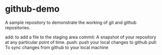# github-demo

A sample repository to demonstrate the working of git and github repositories.

add: to add a file to the staging area
commit: A snapshot of your repository at any particular point of time.
push: push your local changes to github
pull: To sync changes from github to your local machine
